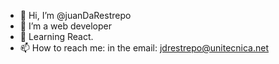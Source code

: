 - 👋 Hi, I’m @juanDaRestrepo
- 👀 I’m a web developer
- 🌱 Learning React.
- 📫 How to reach me: in the email: jdrestrepo@unitecnica.net

<!---
juanDaRestrepo/juanDaRestrepo is a ✨ special ✨ repository because its `README.md` (this file) appears on your GitHub profile.
You can click the Preview link to take a look at your changes.
--->
